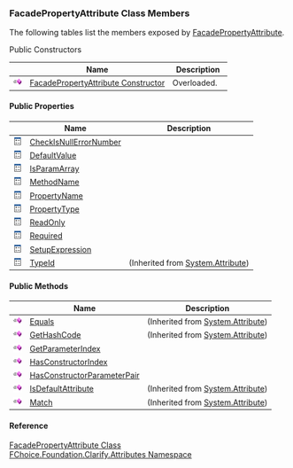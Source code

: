 ﻿### FacadePropertyAttribute Class Members

The following tables list the members exposed by [FacadePropertyAttribute](fcSDK~FChoice.Foundation.Clarify.Attributes.FacadePropertyAttribute.md).

Public Constructors

|   | Name | Description |
| --- | --- | --- |
| ![Public Constructor](dotnetimages/publicConstructor.png) | [FacadePropertyAttribute Constructor](fcSDK~FChoice.Foundation.Clarify.Attributes.FacadePropertyAttribute~_ctor.md) | Overloaded.    |



#### Public Properties

|   | Name | Description |
| --- | --- | --- |
| ![Public Property](dotnetimages/publicProperty.png) | [CheckIsNullErrorNumber](fcSDK~FChoice.Foundation.Clarify.Attributes.FacadePropertyAttribute~CheckIsNullErrorNumber.md) |   |
| ![Public Property](dotnetimages/publicProperty.png) | [DefaultValue](fcSDK~FChoice.Foundation.Clarify.Attributes.FacadePropertyAttribute~DefaultValue.md) |   |
| ![Public Property](dotnetimages/publicProperty.png) | [IsParamArray](fcSDK~FChoice.Foundation.Clarify.Attributes.FacadePropertyAttribute~IsParamArray.md) |   |
| ![Public Property](dotnetimages/publicProperty.png) | [MethodName](fcSDK~FChoice.Foundation.Clarify.Attributes.FacadePropertyAttribute~MethodName.md) |   |
| ![Public Property](dotnetimages/publicProperty.png) | [PropertyName](fcSDK~FChoice.Foundation.Clarify.Attributes.FacadePropertyAttribute~PropertyName.md) |   |
| ![Public Property](dotnetimages/publicProperty.png) | [PropertyType](fcSDK~FChoice.Foundation.Clarify.Attributes.FacadePropertyAttribute~PropertyType.md) |   |
| ![Public Property](dotnetimages/publicProperty.png) | [ReadOnly](fcSDK~FChoice.Foundation.Clarify.Attributes.FacadePropertyAttribute~ReadOnly.md) |   |
| ![Public Property](dotnetimages/publicProperty.png) | [Required](fcSDK~FChoice.Foundation.Clarify.Attributes.FacadePropertyAttribute~Required.md) |   |
| ![Public Property](dotnetimages/publicProperty.png) | [SetupExpression](fcSDK~FChoice.Foundation.Clarify.Attributes.FacadePropertyAttribute~SetupExpression.md) |   |
| ![Public Property](dotnetimages/publicProperty.png) | [TypeId](#) | (Inherited from [System.Attribute](#)) |



#### Public Methods

|   | Name | Description |
| --- | --- | --- |
| ![Public Method](dotnetimages/publicMethod.png) | [Equals](#) | (Inherited from [System.Attribute](#)) |
| ![Public Method](dotnetimages/publicMethod.png) | [GetHashCode](#) | (Inherited from [System.Attribute](#)) |
| ![Public Method](dotnetimages/publicMethod.png) | [GetParameterIndex](fcSDK~FChoice.Foundation.Clarify.Attributes.FacadePropertyAttribute~GetParameterIndex.md) |   |
| ![Public Method](dotnetimages/publicMethod.png) | [HasConstructorIndex](fcSDK~FChoice.Foundation.Clarify.Attributes.FacadePropertyAttribute~HasConstructorIndex.md) |   |
| ![Public Method](dotnetimages/publicMethod.png) | [HasConstructorParameterPair](fcSDK~FChoice.Foundation.Clarify.Attributes.FacadePropertyAttribute~HasConstructorParameterPair.md) |   |
| ![Public Method](dotnetimages/publicMethod.png) | [IsDefaultAttribute](#) | (Inherited from [System.Attribute](#)) |
| ![Public Method](dotnetimages/publicMethod.png) | [Match](#) | (Inherited from [System.Attribute](#)) |





#### Reference

[FacadePropertyAttribute Class](fcSDK~FChoice.Foundation.Clarify.Attributes.FacadePropertyAttribute.md)  
[FChoice.Foundation.Clarify.Attributes Namespace](fcSDK~FChoice.Foundation.Clarify.Attributes_namespace.md)